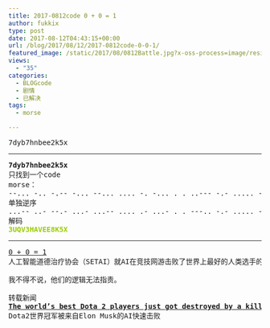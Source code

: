 ```yaml
---
title: 2017-0812code 0 + 0 = 1
author: fukkix
type: post
date: 2017-08-12T04:43:15+00:00
url: /blog/2017/08/12/2017-0812code-0-0-1/
featured_image: /static/2017/08/0812Battle.jpg?x-oss-process=image/resize,m_fill,w_700,h_220
views:
  - "35"
categories:
  - BLOGcode
  - 剧情
  - 已解决
tags:
  - morse

---
```

<pre>7dyb7hnbee2k5x<!--more--></pre>

* * *

<pre><strong>7dyb7hnbee2k5x
</strong>只找到一个code
morse：
--... -.. -.-- -... --... .... -. -... . . ..--- -.- ..... -..- 
单独逆序
...-- ..- --.- ...- ...-- .... .- ...- . . ---.. -.- ..... -..-
解码<strong>
<span style="color: #99cc00;">3UQV3HAVEE8K5X</span></strong></pre>

* * *

<pre><a href="http://investigate.ingress.com/2017/08/12/0-0-1/">0 + 0 = 1</a>
人工智能道德治疗协会（SETAI）就AI在竞技网游击败了世界上最好的人类选手的新闻发表了一个提问：如果目的是建立安全正常的人工智能，你们为什么要训练AI战胜人类？

我不得不说，他们的逻辑无法指责。

转载新闻
<a href="https://www.theverge.com/2017/8/11/16137388/dota-2-dendi-open-ai-elon-musk"><strong>The world’s best Dota 2 players just got destroyed by a killer AI from Elon Musk’s startup</strong></a>
Dota2世界冠军被来自Elon Musk的AI快速击败</pre>